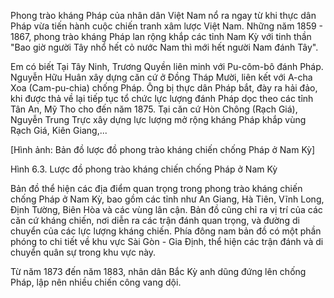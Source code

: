 Phong trào kháng Pháp của nhân dân Việt Nam nổ ra ngay từ khi thực dân Pháp vừa tiến hành cuộc chiến tranh xâm lược Việt Nam. Những năm 1859 - 1867, phong trào kháng Pháp lan rộng khắp các tỉnh Nam Kỳ với tinh thần "Bao giờ người Tây nhổ hết cỏ nước Nam thì mới hết người Nam đánh Tây".

Em có biết
Tại Tây Ninh, Trương Quyền liên minh với Pu-côm-bô đánh Pháp. Nguyễn Hữu Huân xây dựng căn cứ ở Đồng Tháp Mười, liên kết với A-cha Xoa (Cam-pu-chia) chống Pháp. Ông bị thực dân Pháp bắt, đày ra hải đảo, khi được thả về lại tiếp tục tổ chức lực lượng đánh Pháp dọc theo các tỉnh Tân An, Mỹ Tho cho đến năm 1875. Tại căn cứ Hòn Chông (Rạch Giá), Nguyễn Trung Trực xây dựng lực lượng mở rộng kháng Pháp khắp vùng Rạch Giá, Kiên Giang,...

[Hình ảnh: Bản đồ lược đồ phong trào kháng chiến chống Pháp ở Nam Kỳ]

Hình 6.3. Lược đồ phong trào kháng chiến chống Pháp ở Nam Kỳ

Bản đồ thể hiện các địa điểm quan trọng trong phong trào kháng chiến chống Pháp ở Nam Kỳ, bao gồm các tỉnh như An Giang, Hà Tiên, Vĩnh Long, Định Tường, Biên Hòa và các vùng lân cận. Bản đồ cũng chỉ ra vị trí của các căn cứ kháng chiến, nơi diễn ra các trận đánh quan trọng, và đường di chuyển của các lực lượng kháng chiến. Phía đông nam bản đồ có một phần phóng to chi tiết về khu vực Sài Gòn - Gia Định, thể hiện các trận đánh và di chuyển quân sự trong khu vực này.

Từ năm 1873 đến năm 1883, nhân dân Bắc Kỳ anh dũng đứng lên chống Pháp, lập nên nhiều chiến công vang dội.